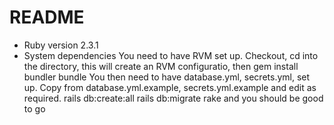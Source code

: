 # README
* Ruby version
2.3.1
* System dependencies
You need to have RVM set up. Checkout, cd into the directory, this will create an RVM configuratio, then
gem install bundler
bundle
You then need to have database.yml, secrets.yml, set up. Copy from database.yml.example, secrets.yml.example and edit as required.
rails db:create:all
rails db:migrate
rake
and you should be good to go
